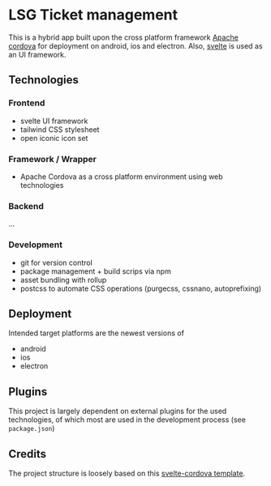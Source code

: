 # LSG Ticket management 

This is a hybrid app built upon the cross platform framework [Apache cordova](https://cordova.apache.org/) for deployment on android, ios and electron. 
Also, [svelte](https://svelte.dev/) is used as an UI framework.

## Technologies

### Frontend
+ svelte UI framework
+ tailwind CSS stylesheet
+ open iconic icon set

### Framework / Wrapper
+ Apache Cordova as a cross platform environment using web technologies

### Backend
...
### Development
+ git for version control
+ package management + build scrips via npm
+ asset bundling with rollup
+ postcss to automate CSS operations (purgecss, cssnano, autoprefixing)

## Deployment
Intended target platforms are the newest versions of
+ android
+ ios
+ electron


## Plugins
This project is largely dependent on external plugins for the used technologies, of which most are used in the development process (see `package.json`)


## Credits

The project structure is loosely based on this [svelte-cordova template](https://github.com/syonip/svelte-cordova-template).
